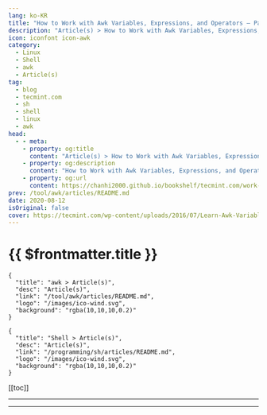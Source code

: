 ```yaml
---
lang: ko-KR
title: "How to Work with Awk Variables, Expressions, and Operators – Part 8"
description: "Article(s) > How to Work with Awk Variables, Expressions, and Operators – Part 8"
icon: iconfont icon-awk
category: 
  - Linux
  - Shell
  - awk
  - Article(s)
tag: 
  - blog
  - tecmint.com
  - sh
  - shell
  - linux
  - awk
head:
  - - meta:
    - property: og:title
      content: "Article(s) > How to Work with Awk Variables, Expressions, and Operators – Part 8"
    - property: og:description
      content: "How to Work with Awk Variables, Expressions, and Operators – Part 8"
    - property: og:url
      content: https://chanhi2000.github.io/bookshelf/tecmint.com/work-with-awk-variables-expressions-and-operators.html
prev: /tool/awk/articles/README.md
date: 2020-08-12
isOriginal: false
cover: https://tecmint.com/wp-content/uploads/2016/07/Learn-Awk-Variables-Numeric-Expressions-Assignment-Operators.png
---
```


# {{ $frontmatter.title }}

```component VPCard
{
  "title": "awk > Article(s)",
  "desc": "Article(s)",
  "link": "/tool/awk/articles/README.md",
  "logo": "/images/ico-wind.svg",
  "background": "rgba(10,10,10,0.2)"
}
```

```component VPCard
{
  "title": "Shell > Article(s)",
  "desc": "Article(s)",
  "link": "/programming/sh/articles/README.md",
  "logo": "/images/ico-wind.svg",
  "background": "rgba(10,10,10,0.2)"
}
```

[[toc]]

---

<SiteInfo
  name="How to Work with Awk Variables, Expressions, and Operators – Part 8"
  desc="We'll explore advanced Awk features for complex text filtering, including variables, numeric expressions, and assignment operators."
  url="https://tecmint.com/work-with-awk-variables-expressions-and-operators"
  logo="https://tecmint.com/wp-content/uploads/2020/07/favicon.ico"
  preview="https://tecmint.com/wp-content/uploads/2016/07/Learn-Awk-Variables-Numeric-Expressions-Assignment-Operators.png"/>

<!-- TODO: 작성 -->

---

<TagLinks />